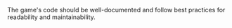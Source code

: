 The game's code should be well-documented and follow best practices for readability and maintainability.
